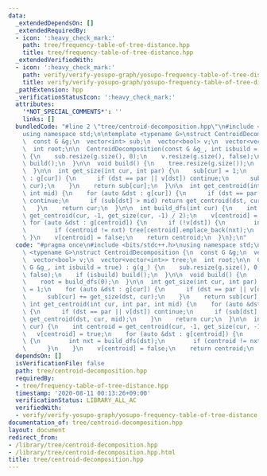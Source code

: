 ```yaml
---
data:
  _extendedDependsOn: []
  _extendedRequiredBy:
  - icon: ':heavy_check_mark:'
    path: tree/frequency-table-of-tree-distance.hpp
    title: tree/frequency-table-of-tree-distance.hpp
  _extendedVerifiedWith:
  - icon: ':heavy_check_mark:'
    path: verify/verify-yosupo-graph/yosupo-frequency-table-of-tree-distance.test.cpp
    title: verify/verify-yosupo-graph/yosupo-frequency-table-of-tree-distance.test.cpp
  _pathExtension: hpp
  _verificationStatusIcon: ':heavy_check_mark:'
  attributes:
    '*NOT_SPECIAL_COMMENTS*': ''
    links: []
  bundledCode: "#line 2 \"tree/centroid-decomposition.hpp\"\n#include <bits/stdc++.h>\n\
    using namespace std;\n\ntemplate <typename G>\nstruct CentroidDecomposition {\n\
    \  const G &g;\n  vector<int> sub;\n  vector<bool> v;\n  vector<vector<int>> tree;\n\
    \  int root;\n\n  CentroidDecomposition(const G &g_, int isbuild = true) : g(g_)\
    \ {\n    sub.resize(g.size(), 0);\n    v.resize(g.size(), false);\n    if (isbuild)\
    \ build();\n  }\n\n  void build() {\n    tree.resize(g.size());\n    root = build_dfs(0);\n\
    \  }\n\n  int get_size(int cur, int par) {\n    sub[cur] = 1;\n    for (auto &dst\
    \ : g[cur]) {\n      if (dst == par || v[dst]) continue;\n      sub[cur] += get_size(dst,\
    \ cur);\n    }\n    return sub[cur];\n  }\n\n  int get_centroid(int cur, int par,\
    \ int mid) {\n    for (auto &dst : g[cur]) {\n      if (dst == par || v[dst])\
    \ continue;\n      if (sub[dst] > mid) return get_centroid(dst, cur, mid);\n \
    \   }\n    return cur;\n  }\n\n  int build_dfs(int cur) {\n    int centroid =\
    \ get_centroid(cur, -1, get_size(cur, -1) / 2);\n    v[centroid] = true;\n   \
    \ for (auto &dst : g[centroid]) {\n      if (!v[dst]) {\n        int nxt = build_dfs(dst);\n\
    \        if (centroid != nxt) tree[centroid].emplace_back(nxt);\n      }\n   \
    \ }\n    v[centroid] = false;\n    return centroid;\n  }\n};\n"
  code: "#pragma once\n#include <bits/stdc++.h>\nusing namespace std;\n\ntemplate\
    \ <typename G>\nstruct CentroidDecomposition {\n  const G &g;\n  vector<int> sub;\n\
    \  vector<bool> v;\n  vector<vector<int>> tree;\n  int root;\n\n  CentroidDecomposition(const\
    \ G &g_, int isbuild = true) : g(g_) {\n    sub.resize(g.size(), 0);\n    v.resize(g.size(),\
    \ false);\n    if (isbuild) build();\n  }\n\n  void build() {\n    tree.resize(g.size());\n\
    \    root = build_dfs(0);\n  }\n\n  int get_size(int cur, int par) {\n    sub[cur]\
    \ = 1;\n    for (auto &dst : g[cur]) {\n      if (dst == par || v[dst]) continue;\n\
    \      sub[cur] += get_size(dst, cur);\n    }\n    return sub[cur];\n  }\n\n \
    \ int get_centroid(int cur, int par, int mid) {\n    for (auto &dst : g[cur])\
    \ {\n      if (dst == par || v[dst]) continue;\n      if (sub[dst] > mid) return\
    \ get_centroid(dst, cur, mid);\n    }\n    return cur;\n  }\n\n  int build_dfs(int\
    \ cur) {\n    int centroid = get_centroid(cur, -1, get_size(cur, -1) / 2);\n \
    \   v[centroid] = true;\n    for (auto &dst : g[centroid]) {\n      if (!v[dst])\
    \ {\n        int nxt = build_dfs(dst);\n        if (centroid != nxt) tree[centroid].emplace_back(nxt);\n\
    \      }\n    }\n    v[centroid] = false;\n    return centroid;\n  }\n};"
  dependsOn: []
  isVerificationFile: false
  path: tree/centroid-decomposition.hpp
  requiredBy:
  - tree/frequency-table-of-tree-distance.hpp
  timestamp: '2020-08-11 00:13:26+09:00'
  verificationStatus: LIBRARY_ALL_AC
  verifiedWith:
  - verify/verify-yosupo-graph/yosupo-frequency-table-of-tree-distance.test.cpp
documentation_of: tree/centroid-decomposition.hpp
layout: document
redirect_from:
- /library/tree/centroid-decomposition.hpp
- /library/tree/centroid-decomposition.hpp.html
title: tree/centroid-decomposition.hpp
---
```

